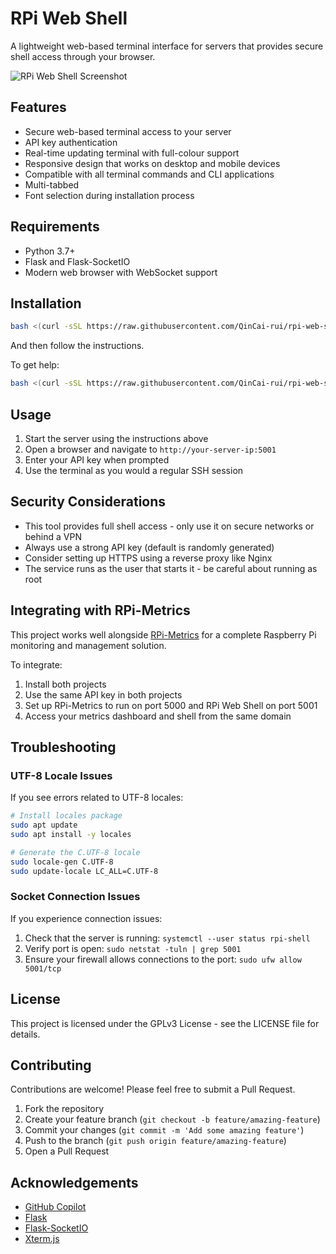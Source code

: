 # RPi Web Shell

A lightweight web-based terminal interface for servers that provides secure shell access through your browser.

![RPi Web Shell Screenshot](https://github.com/user-attachments/assets/df8aee59-95c7-4bf6-a862-46ac0c5112ae)

## Features

- Secure web-based terminal access to your server
- API key authentication
- Real-time updating terminal with full-colour support
- Responsive design that works on desktop and mobile devices
- Compatible with all terminal commands and CLI applications
- Multi-tabbed
- Font selection during installation process

## Requirements

- Python 3.7+
- Flask and Flask-SocketIO
- Modern web browser with WebSocket support

## Installation

```bash
bash <(curl -sSL https://raw.githubusercontent.com/QinCai-rui/rpi-web-shell/refs/heads/main/universal-installer.bash)
```

And then follow the instructions.

To get help:

```bash
bash <(curl -sSL https://raw.githubusercontent.com/QinCai-rui/rpi-web-shell/refs/heads/main/universal-installer.bash) --help
```

## Usage

1. Start the server using the instructions above
2. Open a browser and navigate to `http://your-server-ip:5001`
3. Enter your API key when prompted
4. Use the terminal as you would a regular SSH session

## Security Considerations

- This tool provides full shell access - only use it on secure networks or behind a VPN
- Always use a strong API key (default is randomly generated)
- Consider setting up HTTPS using a reverse proxy like Nginx
- The service runs as the user that starts it - be careful about running as root

## Integrating with RPi-Metrics

This project works well alongside [RPi-Metrics](https://github.com/QinCai-rui/RPi-Metrics) for a complete Raspberry Pi monitoring and management solution.

To integrate:

1. Install both projects
2. Use the same API key in both projects
3. Set up RPi-Metrics to run on port 5000 and RPi Web Shell on port 5001
4. Access your metrics dashboard and shell from the same domain

## Troubleshooting

### UTF-8 Locale Issues

If you see errors related to UTF-8 locales:

```bash
# Install locales package
sudo apt update
sudo apt install -y locales

# Generate the C.UTF-8 locale
sudo locale-gen C.UTF-8
sudo update-locale LC_ALL=C.UTF-8
```

### Socket Connection Issues

If you experience connection issues:

1. Check that the server is running: `systemctl --user status rpi-shell`
2. Verify port is open: `sudo netstat -tuln | grep 5001`
3. Ensure your firewall allows connections to the port: `sudo ufw allow 5001/tcp`

## License

This project is licensed under the GPLv3 License - see the LICENSE file for details.

## Contributing

Contributions are welcome! Please feel free to submit a Pull Request.

1. Fork the repository
2. Create your feature branch (`git checkout -b feature/amazing-feature`)
3. Commit your changes (`git commit -m 'Add some amazing feature'`)
4. Push to the branch (`git push origin feature/amazing-feature`)
5. Open a Pull Request

## Acknowledgements

- [GitHub Copilot](https://github.com/copilot)
- [Flask](https://flask.palletsprojects.com/)
- [Flask-SocketIO](https://flask-socketio.readthedocs.io/)
- [Xterm.js](https://xtermjs.org/)
